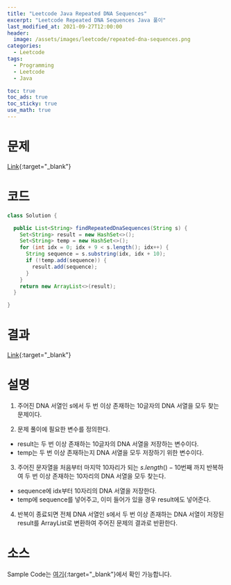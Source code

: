 ```yaml
---
title: "Leetcode Java Repeated DNA Sequences"
excerpt: "Leetcode Repeated DNA Sequences Java 풀이"
last_modified_at: 2021-09-27T12:00:00
header:
  image: /assets/images/leetcode/repeated-dna-sequences.png
categories:
  - Leetcode
tags:
  - Programming
  - Leetcode
  - Java

toc: true
toc_ads: true
toc_sticky: true
use_math: true
---
```

# 문제
[Link](https://leetcode.com/problems/repeated-dna-sequences/){:target="_blank"}

# 코드
```java
class Solution {

  public List<String> findRepeatedDnaSequences(String s) {
    Set<String> result = new HashSet<>();
    Set<String> temp = new HashSet<>();
    for (int idx = 0; idx + 9 < s.length(); idx++) {
      String sequence = s.substring(idx, idx + 10);
      if (!temp.add(sequence)) {
        result.add(sequence);
      }
    }
    return new ArrayList<>(result);
  }

}
```

# 결과
[Link](https://leetcode.com/submissions/detail/561619480/){:target="_blank"}

# 설명
1. 주어진 DNA 서열인 s에서 두 번 이상 존재하는 10글자의 DNA 서열을 모두 찾는 문제이다.

2. 문제 풀이에 필요한 변수를 정의한다.
- result는 두 번 이상 존재하는 10글자의 DNA 서열을 저장하는 변수이다.
- temp는 두 번 이상 존재하는지 DNA 서열을 모두 저장하기 위한 변수이다.

3. 주어진 문자열을 처음부터 마지막 10자리가 되는 $s.length() - 10$번째 까지 반복하여 두 번 이상 존재하는 10자리의 DNA 서열을 모두 찾는다.
- sequence에 idx부터 10자리의 DNA 서열을 저장한다.
- temp에 sequence를 넣어주고, 이미 들어가 있을 경우 result에도 넣어준다.

4. 반복이 종료되면 전체 DNA 서열인 s에서 두 번 이상 존재하는 DNA 서열이 저장된 result를 ArrayList로 변환하여 주어진 문제의 결과로 반환한다.

# 소스
Sample Code는 [여기](https://github.com/GracefulSoul/leetcode/blob/master/src/main/java/gracefulsoul/problems/RepeatedDNASequences.java){:target="_blank"}에서 확인 가능합니다.